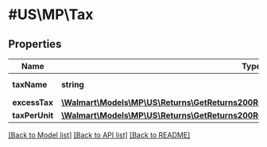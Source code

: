 # #US\MP\Tax

## Properties

Name | Type | Description | Notes
------------ | ------------- | ------------- | -------------
**taxName** | **string** | Name of the tax | [optional]
**excessTax** | [**\Walmart\Models\MP\US\Returns\GetReturns200ResponseReturnOrdersInnerTotalRefundAmount**](GetReturns200ResponseReturnOrdersInnerTotalRefundAmount.md) |  | [optional]
**taxPerUnit** | [**\Walmart\Models\MP\US\Returns\GetReturns200ResponseReturnOrdersInnerTotalRefundAmount**](GetReturns200ResponseReturnOrdersInnerTotalRefundAmount.md) |  | [optional]


[[Back to Model list]](../) [[Back to API list]](../../Api/US/MP) [[Back to README]](../../README.md)

